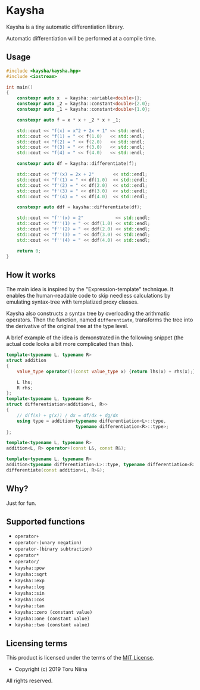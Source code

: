 # Kaysha

Kaysha is a tiny automatic differentiation library.

Automatic differentiation will be performed at a compile time.

## Usage

```cpp
#include <kaysha/kaysha.hpp>
#include <iostream>

int main()
{
    constexpr auto x  = kaysha::variable<double>{};
    constexpr auto _2 = kaysha::constant<double>{2.0};
    constexpr auto _1 = kaysha::constant<double>{1.0};

    constexpr auto f = x * x + _2 * x + _1;

    std::cout << "f(x) = x^2 + 2x + 1" << std::endl;
    std::cout << "f(1) = " << f(1.0)   << std::endl;
    std::cout << "f(2) = " << f(2.0)   << std::endl;
    std::cout << "f(3) = " << f(3.0)   << std::endl;
    std::cout << "f(4) = " << f(4.0)   << std::endl;

    constexpr auto df = kaysha::differentiate(f);

    std::cout << "f'(x) = 2x + 2"       << std::endl;
    std::cout << "f'(1) = " << df(1.0)  << std::endl;
    std::cout << "f'(2) = " << df(2.0)  << std::endl;
    std::cout << "f'(3) = " << df(3.0)  << std::endl;
    std::cout << "f'(4) = " << df(4.0)  << std::endl;

    constexpr auto ddf = kaysha::differentiate(df);

    std::cout << "f''(x) = 2"            << std::endl;
    std::cout << "f''(1) = " << ddf(1.0) << std::endl;
    std::cout << "f''(2) = " << ddf(2.0) << std::endl;
    std::cout << "f''(3) = " << ddf(3.0) << std::endl;
    std::cout << "f''(4) = " << ddf(4.0) << std::endl;

    return 0;
}
```

## How it works

The main idea is inspired by the "Expression-template" technique. It enables
the human-readable code to skip needless calculations by emulating syntax-tree
with templatized proxy classes.

Kaysha also constructs a syntax tree by overloading the arithmatic operators.
Then the function, named `differentiate`, transforms the tree into the
derivative of the original tree at the type level.

A brief example of the idea is demonstrated in the following snippet (the actual
code looks a bit more complicated than this).

```cpp
template<typename L, typename R>
struct addition
{
    value_type operator()(const value_type x) {return lhs(x) + rhs(x);}

    L lhs;
    R rhs;
};
template<typename L, typename R>
struct differentiation<addition<L, R>>
{
    // d(f(x) + g(x)) / dx = df/dx + dg/dx
    using type = addition<typename differentiation<L>::type,
                          typename differentiation<R>::type>;
};

template<typename L, typename R>
addition<L, R> operator+(const L&, const R&);

template<typename L, typename R>
addition<typename differentiation<L>::type, typename differentiation<R>::type>
differentiate(const addition<L, R>&);
```

## Why?

Just for fun.

## Supported functions

- `operator+`
- `operator-(unary negation)`
- `operator-(binary subtraction)`
- `operator*`
- `operator/`
- `kaysha::pow`
- `kaysha::sqrt`
- `kaysha::exp`
- `kaysha::log`
- `kaysha::sin`
- `kaysha::cos`
- `kaysha::tan`
- `kaysha::zero (constant value)`
- `kaysha::one (constant value)`
- `kaysha::two (constant value)`

## Licensing terms

This product is licensed under the terms of the [MIT License](LICENSE).

- Copyright (c) 2019 Toru Niina

All rights reserved.
